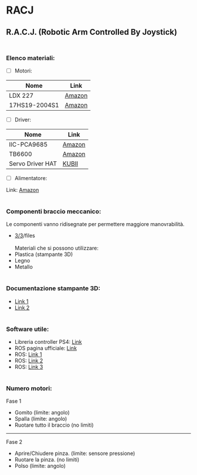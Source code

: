 # RACJ
## R.A.C.J. (Robotic Arm Controlled By Joystick)</br></br>



### Elenco materiali:


- [ ] Motori:

 Nome          | Link
---------------|--------------------------------------------------------------------------------------------------------------------------------------------------------------
 LDX 227       | [Amazon](https://www.amazon.it/LewanSoul-LDX-227-Standard-Digital-Bearing/dp/B077TXLWZS )
 17HS19-2004S1 | [Amazon](https://www.amazon.it/NEMA-17HS19-2004S1-Motore-passo-passostampante/dp/B07P464BSX/ref=sr_1_2?dchild=1&keywords=17HS19-2004S1&qid=1610703387&sr=8-2)


- [ ] Driver:

Nome        | Link
------------|--------------------------------------------------------------------------------------------------------------------------------------------------
IIC-PCA9685 | [Amazon](https://www.amazon.it/ARCELI-Interfaccia-IIC-PCA9685-arduino-Raspberry/dp/B07RG9ZTMD/ref=asc_df_B07RG9ZTMD/?tag=googshopit-21&linkCode=df0&hvadid=459269273979&hvpos=&hvnetw=g&hvrand=17037251313190546924&hvpone=&hvptwo=&hvqmt=&hvdev=c&hvdvcmdl=&hvlocint=&hvlocphy=20543&hvtargid=pla-926730742055&psc=1)
TB6600      | [Amazon](https://www.amazon.it/Scheda-controller-passo-passo-COVVY-segmenti/dp/B07SBZ9SM5/ref=sr_1_8?__mk_it_IT=%C3%85M%C3%85%C5%BD%C3%95%C3%91&dchild=1&keywords=TB6600&qid=1610703473&s=industrial&sr=1-8)
Servo Driver HAT | [KUBII](https://www.kubii.it/schede-espansione-fotocamere-raspberry-pi/2750-servo-driver-hat-614961955844.html?search_query=sunfounder+55g+servo+driver+servo&results=158)



- [ ] Alimentatore:

Link: [Amazon](https://www.amazon.it/gp/product/B07TC2LFRL/ref=ox_sc_saved_title_5?smid=A6FTR3WNTF6EM&psc=1)
</br></br>



### Componenti braccio meccanico:
Le componenti vanno ridisegnate per permettere maggiore manovrabilità. </br>
- [3/3](https://www.thingiverse.com/thing:1838120)/files</br></br>
Materiali che si possono utilizzare:
- Plastica (stampante 3D)
- Legno
- Metallo
</br></br>



### Documentazione stampante 3D:
- [Link 1](https://www.prusa3d.it/prusaslicer/)</br>
- [Link 2](https://www.prusa3d.it/driver/)
</br></br>



### Software utile:
- Libreria controller PS4: [Link](https://pypi.org/project/pyPS4Controller/)
- ROS pagina ufficiale: [Link](https://www.ros.org/)
- ROS: [Link 1](https://www.instructables.com/Getting-Started-with-ROS-Robotic-Operating-Syste/)
- ROS: [Link 2](https://robohub.org/programming-for-robotics-introduction-to-ros/)
- ROS: [Link 3](https://github.com/ros/documentation/tree/master/rosdoc)
</br></br>



### Numero motori:

Fase 1 </br>
- Gomito (limite: angolo)
- Spalla (limite: angolo)
- Ruotare tutto il braccio (no limiti)
---------------------------------------------------------
Fase 2 </br>
- Aprire/Chiudere pinza. (limite: sensore pressione)
- Ruotare la pinza. (no limiti)
- Polso (limite: angolo)
